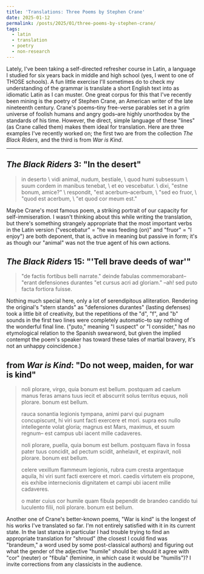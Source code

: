 ```yaml
---
title: 'Translations: Three Poems by Stephen Crane'
date: 2025-01-12
permalink: /posts/2025/01/three-poems-by-stephen-crane/
tags:
  - latin
  - translation
  - poetry
  - non-research
---
```


Lately, I've been taking a self-directed refresher course in Latin, a language I studied for six years back in middle and high school (yes, I went to one of THOSE schools). A fun little exercise I'll sometimes do to check my understanding of the grammar is translate a short English text into as idiomatic Latin as I can muster. One great corpus for this that I've recently been mining is the poetry of Stephen Crane, an American writer of the late nineteenth century. Crane's poems–tiny free-verse parables set in a grim universe of foolish humans and angry gods–are highly unorthodox by the standards of his time. However, the direct, simple language of these "lines" (as Crane called them) makes them ideal for translation. Here are three examples I've recently worked on; the first two are from the collection *The Black Riders*, and the third is from *War is Kind*.

***

*The Black Riders* 3: "In the desert"
------
> in deserto \\
> vidi animal, nudum, bestiale, \\
> quod humi subsessum \\
> suum cordem in manibus tenebat, \\
> et eo vescebatur. \\
> dixi, "estne bonum, amice?" \\
> respondit, "est acerbum–acerbum, \\
> "sed eo fruor, \\
> "quod est acerbum, \\
> "et quod cor meum est."

Maybe Crane's most famous poem, a striking portrait of our capacity for self-immiseration. I wasn't thinking about this while writing the translation, but there's something strangely appropriate that the most important verbs in the Latin version ("vescebatur" = "he was feeding (on)" and "fruor" = "I enjoy") are both deponent, that is, active in meaning but passive in form; it's as though our "animal" was not the true agent of his own actions.

*The Black Riders* 15: "'Tell brave deeds of war'"
------
> "de factis fortibus belli narrate."
> deinde fabulas commemorabant–
> "erant defensiones durantes
> "et cursus acri ad gloriam."
> –ah! sed puto facta fortiora fuisse.

Nothing much special here, only a lot of serendipitous alliteration. Rendering the original's "stern stands" as "defensiones durantes" (lasting defenses) took a little bit of creativity, but the repetitions of the "d", "f", and "b" sounds in the first two lines were completely automatic–to say nothing of the wonderful final line. ("puto," meaning "I suspect" or "I consider," has no etymological relation to the Spanish swearword, but given the implied contempt the poem's speaker has toward these tales of martial bravery, it's not an unhappy coincidence.)

from *War is Kind*: "Do not weep, maiden, for war is kind"
------
> noli plorare, virgo, quia bonum est bellum.
> postquam ad caelum manus feras amans tuus iecit
> et abscurrit solus territus equus,
> noli plorare.
> bonum est bellum.
> 
> rauca sonantia legionis tympana,
> animi parvi qui pugnam concupiscunt,
> hi viri sunt facti exercere et mori.
> supra eos nullo intellegente volat gloria;
> magnus est Mars, maximus, et suum regnum–
> est campus ubi iacent mille cadaveres.
> 
> noli plorare, puella, quia bonum est bellum.
> postquam flava in fossa pater tuus concidit,
> ad pectum scidit, anhelavit, et expiravit,
> noli plorare.
> bonum est bellum.
> 
> celere vexillum flammeum legionis,
> rubra cum cresta argentaque aquila,
> hi viri sunt facti exercere et mori.
> caedis virtutem eis propone,
> eis exhibe internecionis dignitatem
> et campi ubi iacent mille cadaveres.
>
> o mater cuius cor humile quam fibula pependit
> de brandeo candido tui luculento filii,
> noli plorare.
> bonum est bellum.

Another one of Crane's better-known poems, "War is kind" is the longest of his works I've translated so far. I'm not entirely satisfied with it in its current state. In the last stanza in particular I had trouble trying to find an appropriate translation for "shroud" (the closest I could find was "brandeum," a word used by some post-classical authors) and figuring out what the gender of the adjective "humile" should be: should it agree with "cor" (neuter) or "fibula" (feminine, in which case it would be "humilis")? I invite corrections from any classicists in the audience. 

<script src="https://utteranc.es/client.js"
        repo="cjgliddon.github.io"
        issue-term="pathname"
        theme="github-light"
        crossorigin="anonymous"
        async>
</script>
